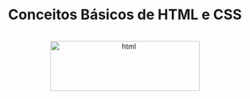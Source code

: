 <h1 align="center"> Conceitos Básicos de HTML e CSS</h1>

</br>

<div align="center">
  <img width='300px' height='100px' src='https://img.shields.io/badge/HTML5-E34F26?style=for-the-badge&logo=html5&logoColor=white' alt='html'/>
</div>

